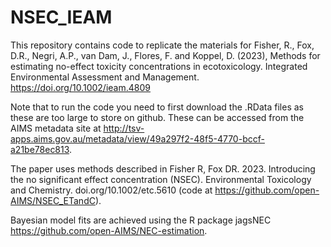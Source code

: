 # NSEC_IEAM
This repository contains code to replicate the materials for Fisher, R., Fox, D.R., Negri, A.P., van Dam, J., Flores, F. and Koppel, D. (2023), Methods for estimating no-effect toxicity concentrations in ecotoxicology. Integrated Environmental Assessment and Management.  https://doi.org/10.1002/ieam.4809 

Note that to run the code you need to first download the .RData files as these are too large to store on github. These can be accessed from the AIMS metadata site at http://tsv-apps.aims.gov.au/metadata/view/49a297f2-48f5-4770-bccf-a21be78ec813.

The paper uses methods described in Fisher R, Fox DR. 2023. Introducing the no significant effect concentration (NSEC). Environmental Toxicology and Chemistry. doi.org/10.1002/etc.5610 (code at https://github.com/open-AIMS/NSEC_ETandC). 

Bayesian model fits are achieved using the R package jagsNEC https://github.com/open-AIMS/NEC-estimation.




